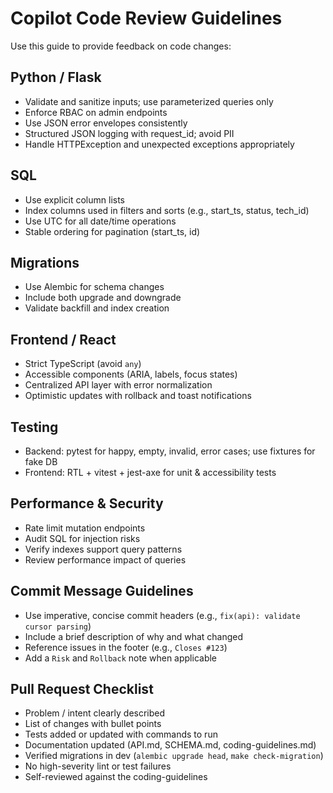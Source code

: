 # Copilot Code Review Guidelines

Use this guide to provide feedback on code changes:

## Python / Flask
- Validate and sanitize inputs; use parameterized queries only
- Enforce RBAC on admin endpoints
- Use JSON error envelopes consistently
- Structured JSON logging with request_id; avoid PII
- Handle HTTPException and unexpected exceptions appropriately

## SQL
- Use explicit column lists
- Index columns used in filters and sorts (e.g., start_ts, status, tech_id)
- Use UTC for all date/time operations
- Stable ordering for pagination (start_ts, id)

## Migrations
- Use Alembic for schema changes
- Include both upgrade and downgrade
- Validate backfill and index creation

## Frontend / React
- Strict TypeScript (avoid `any`)
- Accessible components (ARIA, labels, focus states)
- Centralized API layer with error normalization
- Optimistic updates with rollback and toast notifications

## Testing
- Backend: pytest for happy, empty, invalid, error cases; use fixtures for fake DB
- Frontend: RTL + vitest + jest-axe for unit & accessibility tests

## Performance & Security
- Rate limit mutation endpoints
- Audit SQL for injection risks
- Verify indexes support query patterns
- Review performance impact of queries

## Commit Message Guidelines
- Use imperative, concise commit headers (e.g., `fix(api): validate cursor parsing`)
- Include a brief description of why and what changed
- Reference issues in the footer (e.g., `Closes #123`)
- Add a `Risk` and `Rollback` note when applicable

## Pull Request Checklist
- Problem / intent clearly described
- List of changes with bullet points
- Tests added or updated with commands to run
- Documentation updated (API.md, SCHEMA.md, coding-guidelines.md)
- Verified migrations in dev (`alembic upgrade head`, `make check-migration`)
- No high-severity lint or test failures
- Self-reviewed against the coding-guidelines

